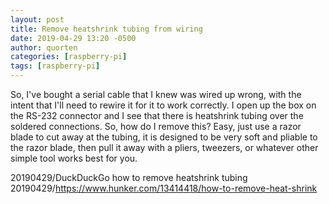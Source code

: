 ```yaml
---
layout: post
title: Remove heatshrink tubing from wiring
date: 2019-04-29 13:20 -0500
author: quorten
categories: [raspberry-pi]
tags: [raspberry-pi]
---
```


So, I've bought a serial cable that I knew was wired up wrong, with
the intent that I'll need to rewire it for it to work correctly.  I
open up the box on the RS-232 connector and I see that there is
heatshrink tubing over the soldered connections.  So, how do I remove
this?  Easy, just use a razor blade to cut away at the tubing, it is
designed to be very soft and pliable to the razor blade, then pull it
away with a pliers, tweezers, or whatever other simple tool works best
for you.

20190429/DuckDuckGo how to remove heatshrink tubing  
20190429/https://www.hunker.com/13414418/how-to-remove-heat-shrink
